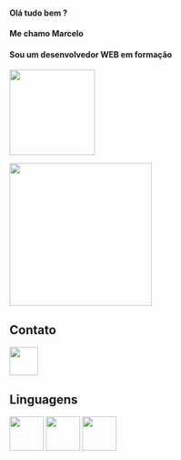 #### Olá tudo bem ?
#### Me chamo Marcelo
#### Sou um desenvolvedor WEB em formação
<div>
<img src="https://github-readme-stats.vercel.app/api?username=greatgaldius&show_icons=true&theme=dark" height="150em">
<p>
<img src="https://github-readme-stats.vercel.app/api/top-langs/?username=greatgaldius&hide=html&layout=compact=true&theme=dark" height="250em">
</p>
</div>

## Contato 
<p> <a href="https://www.linkedin.com/login/pt"> <img src="https://cdn.jsdelivr.net/gh/devicons/devicon/icons/linkedin/linkedin-original.svg" align="center" height="50"/> </a> </p>           

## Linguagens
<p> <img src="https://cdn.jsdelivr.net/gh/devicons/devicon/icons/php/php-original.svg" align="center" heigth="50" width="60" />
<img src="https://cdn.jsdelivr.net/gh/devicons/devicon/icons/html5/html5-original-wordmark.svg" align="center" heigth="50" width="60">
<img src="https://cdn.jsdelivr.net/gh/devicons/devicon/icons/css3/css3-original-wordmark.svg" align="center" heigth="50" width="60"> </p>